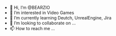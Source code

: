 - 👋 Hi, I’m @BEARZIO
- 👀 I’m interested in Video Games
- 🌱 I’m currently learning Deutch, UnrealEngine, Jira
- 💞️ I’m looking to collaborate on ...
- 📫 How to reach me ...

<!---
BEARZIO/BEARZIO is a ✨ special ✨ repository because its `README.md` (this file) appears on your GitHub profile.
You can click the Preview link to take a look at your changes.
--->
